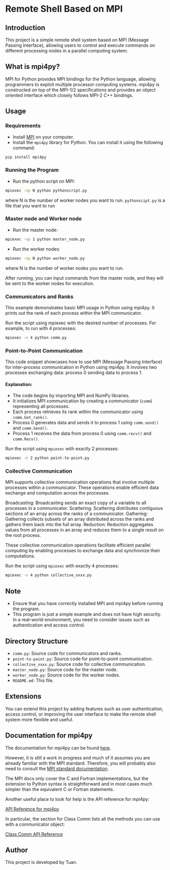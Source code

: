 # Remote Shell Based on MPI

## Introduction
This project is a simple remote shell system based on MPI (Message Passing Interface), allowing users to control and execute commands on different processing nodes in a parallel computing system.

## What is mpi4py?

MPI for Python provides MPI bindings for the Python language, allowing programmers to exploit multiple processor computing systems. mpi4py is constructed on top of the MPI-1/2 specifications and provides an object oriented interface which closely follows MPI-2 C++ bindings.

## Usage
### Requirements
- Install [MPI](https://www.microsoft.com/en-us/download/details.aspx?id=57467) on your computer.
- Install the `mpi4py` library for Python. You can install it using the following command:

```bash
pip install mpi4py
```
### Running the Program
- Run the python script on MPI:

```bash
mpiexec -np N python pythonscript.py
```

where N is the number of worker nodes you want to run. 
`pythonscipt.py` is a file that you want to run

### Master node and Worker node
- Run the master node:

```bash
mpiexec -np 1 python master_node.py
```

- Run the worker nodes:

```bash
mpiexec -np N python worker_node.py
```
where N is the number of worker nodes you want to run.

After running, you can input commands from the master node, and they will be sent to the worker nodes for execution.
### Communicators and Ranks
This example demonstrates basic MPI usage in Python using mpi4py. It prints out the rank of each process within the MPI communicator.

Run the script using mpiexec with the desired number of processes. For example, to run with 4 processes:

```bash
mpiexec -n 4 python comm.py
```

### Point-to-Point Communication
This code snippet showcases how to use MPI (Message Passing Interface) for inter-process communication in Python using mpi4py. It involves two processes exchanging data: process 0 sending data to process 1.
#### Explanation:
- The code begins by importing MPI and NumPy libraries.
- It initializes MPI communication by creating a communicator (`comm`) representing all processes.
- Each process retrieves its rank within the communicator using `comm.Get_rank()`.
- Process 0 generates data and sends it to process 1 using `comm.send()` and `comm.Send()`.
- Process 1 receives the data from process 0 using `comm.recv()` and `comm.Recv()`.

Run the script using `mpiexec` with exactly 2 processes:
```bash
mpiexec -n 2 python point-to-point.py
```

### Collective Communication
MPI supports collective communication operations that involve multiple processes within a communicator. These operations enable efficient data exchange and computation across the processes.

Broadcasting: Broadcasting sends an exact copy of a variable to all processes in a communicator.
Scattering: Scattering distributes contiguous sections of an array across the ranks of a communicator.
Gathering: Gathering collects subsets of an array distributed across the ranks and gathers them back into the full array.
Reduction: Reduction aggregates values from all processes in an array and reduces them to a single result on the root process.

These collective communication operations facilitate efficient parallel computing by enabling processes to exchange data and synchronize their computations.

Run the script using `mpiexec` with exactly 4 processes:
```bash
mpiexec -n 4 python collective_xxxx.py
```

## Note
- Ensure that you have correctly installed MPI and mpi4py before running the program.
- This program is just a simple example and does not have high security. In a real-world environment, you need to consider issues such as authentication and access control.

## Directory Structure
- `comm.py`: Source code for communicators and ranks.
- `point-to-point.py`: Source code for point-to-point communication.
- `collective_xxxx.py`: Source code for collective communication.
- `master_node.py`: Source code for the master node.
- `worker_node.py`: Source code for the worker nodes.
- `README.md`: This file.

## Extensions
You can extend this project by adding features such as user authentication, access control, or improving the user interface to make the remote shell system more flexible and useful.

## Documentation for mpi4py

The documentation for mpi4py can be found [here](https://mpi4py.scipy.org/).

However, it is still a work in progress and much of it assumes you are already familiar with the MPI standard. Therefore, you will probably also need to consult the [MPI standard documentation](http://mpi-forum.org/docs/).

The MPI docs only cover the C and Fortran implementations, but the extension to Python syntax is straightforward and in most cases much simpler than the equivalent C or Fortran statements.

Another useful place to look for help is the API reference for mpi4py:

[API Reference for mpi4py](https://mpi4py.scipy.org/docs/apiref/mpi4py.MPI-module.html)

In particular, the section for Class Comm lists all the methods you can use with a communicator object:

[Class Comm API Reference](https://mpi4py.scipy.org/docs/apiref/mpi4py.MPI.Comm-class.html)

## Author
This project is developed by Tuan.

